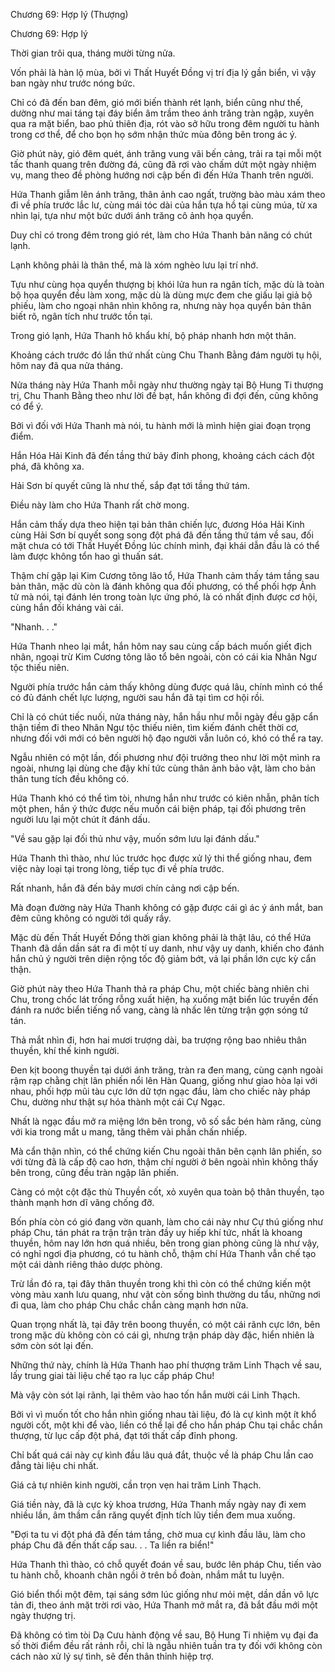 




Chương 69: Hợp lý (Thượng)


Chương 69: Hợp lý

Thời gian trôi qua, tháng mười từng nửa.

Vốn phải là hàn lộ mùa, bởi vì Thất Huyết Đồng vị trí địa lý gần biển, vì vậy ban ngày như trước nóng bức.

Chỉ có đã đến ban đêm, gió mới biến thành rét lạnh, biển cũng như thế, dường như mai táng tại đáy biển âm trầm theo ánh trăng tràn ngập, xuyên qua ra mặt biển, bao phủ thiên địa, rót vào sở hữu trong đêm người tu hành trong cơ thể, để cho bọn họ sớm nhận thức mùa đông bên trong ác ý.

Giờ phút này, gió đêm quét, ánh trăng vung vãi bến cảng, trải ra tại mỗi một tấc thanh quang trên đường đá, cũng đã rơi vào chấm dứt một ngày nhiệm vụ, mang theo đề phòng hướng nơi cập bến đi đến Hứa Thanh trên người.

Hứa Thanh giẫm lên ánh trăng, thân ảnh cao ngất, trường bào màu xám theo đi về phía trước lắc lư, cùng mái tóc dài của hắn tựa hồ tại cùng múa, từ xa nhìn lại, tựa như một bức dưới ánh trăng cô ảnh họa quyển.

Duy chỉ có trong đêm trong gió rét, làm cho Hứa Thanh bản năng có chút lạnh.

Lạnh không phải là thân thể, mà là xóm nghèo lưu lại trí nhớ.

Tựu như cùng họa quyển thượng bị khói lửa hun ra ngân tích, mặc dù là toàn bộ họa quyển đều làm xong, mặc dù là dùng mực đem che giấu lại giả bộ phiếu, làm cho ngoại nhân nhìn không ra, nhưng này họa quyển bản thân biết rõ, ngân tích như trước tồn tại.

Trong gió lạnh, Hứa Thanh hô khẩu khí, bộ pháp nhanh hơn một thân.

Khoảng cách trước đó lần thứ nhất cùng Chu Thanh Bằng đám người tụ hội, hôm nay đã qua nửa tháng.

Nửa tháng này Hứa Thanh mỗi ngày như thường ngày tại Bộ Hung Ti thượng trị, Chu Thanh Bằng theo như lời đề bạt, hắn không đi đợi đến, cũng không có để ý.

Bởi vì đối với Hứa Thanh mà nói, tu hành mới là mình hiện giai đoạn trọng điểm.

Hắn Hóa Hải Kinh đã đến tầng thứ bảy đỉnh phong, khoảng cách cách đột phá, đã không xa.

Hải Sơn bí quyết cũng là như thế, sắp đạt tới tầng thứ tám.

Điều này làm cho Hứa Thanh rất chờ mong.

Hắn cảm thấy dựa theo hiện tại bản thân chiến lực, đương Hóa Hải Kinh cùng Hải Sơn bí quyết song song đột phá đã đến tầng thứ tám về sau, đối mặt chưa có tới Thất Huyết Đồng lúc chính mình, đại khái dẫn đầu là có thể làm được không tổn hao gì thuấn sát.

Thậm chí gặp lại Kim Cương tông lão tổ, Hứa Thanh cảm thấy tám tầng sau bản thân, mặc dù còn là đánh không qua đối phương, có thể phối hợp Ảnh tử mà nói, tại đánh lén trong toàn lực ứng phó, là có nhất định được cơ hội, cùng hắn đối kháng vài cái.

"Nhanh. . ."

Hứa Thanh nheo lại mắt, hắn hôm nay sau cùng cấp bách muốn giết địch nhân, ngoại trừ Kim Cương tông lão tổ bên ngoài, còn có cái kia Nhân Ngư tộc thiếu niên.

Người phía trước hắn cảm thấy không dùng được quá lâu, chính mình có thể có đủ đánh chết lực lượng, người sau hắn đã tại tìm cơ hội rồi.

Chỉ là có chút tiếc nuối, nửa tháng này, hắn hầu như mỗi ngày đều gặp cẩn thận tiềm đi theo Nhân Ngư tộc thiếu niên, tìm kiếm đánh chết thời cơ, nhưng đối với mới có bên người hộ đạo người vẫn luôn có, khó có thể ra tay.

Ngẫu nhiên có một lần, đối phương như đội trưởng theo như lời một mình ra ngoài, nhưng lại dùng che đậy khí tức cùng thân ảnh bảo vật, làm cho bản thân tung tích đều không có.

Hứa Thanh khó có thể tìm tòi, nhưng hắn như trước có kiên nhẫn, phân tích một phen, hắn ý thức được nếu muốn cái biện pháp, tại đối phương trên người lưu lại một chút ít đánh dấu.

"Về sau gặp lại đối thủ như vậy, muốn sớm lưu lại đánh dấu."

Hứa Thanh thì thào, như lúc trước học được xử lý thi thể giống nhau, đem việc này loại tại trong lòng, tiếp tục đi về phía trước.

Rất nhanh, hắn đã đến bảy mươi chín cảng nơi cập bến.

Mà đoạn đường này Hứa Thanh không có gặp được cái gì ác ý ánh mắt, ban đêm cũng không có người tới quấy rầy.

Mặc dù đến Thất Huyết Đồng thời gian không phải là thật lâu, có thể Hứa Thanh đã dần dần sát ra đi một tí uy danh, như vậy uy danh, khiến cho đánh hắn chủ ý người trên diện rộng tốc độ giảm bớt, vả lại phần lớn cực kỳ cẩn thận.

Giờ phút này theo Hứa Thanh thả ra pháp Chu, một chiếc bàng nhiên chi Chu, trong chốc lát trống rỗng xuất hiện, hạ xuống mặt biển lúc truyền đến đánh ra nước biển tiếng nổ vang, càng là nhấc lên từng trận gợn sóng tứ tán.

Thả mắt nhìn đi, hơn hai mươi trượng dài, ba trượng rộng bao nhiêu thân thuyền, khí thế kinh người.

Đen kịt boong thuyền tại dưới ánh trăng, tràn ra đen mang, cùng cạnh ngoài rậm rạp chằng chịt lân phiến nổi lên Hàn Quang, giống như giao hòa lại với nhau, phối hợp mũi tàu cực lớn dữ tợn ngạc đầu, làm cho chiếc này pháp Chu, dường như thật sự hóa thành một cái Cự Ngạc.

Nhất là ngạc đầu mở ra miệng lớn bên trong, vô số sắc bén hàm răng, cùng với kia trong mắt u mang, tăng thêm vài phần chấn nhiếp.

Mà cẩn thận nhìn, có thể chứng kiến Chu ngoài thân bên cạnh lân phiến, so với từng đã là cấp độ cao hơn, thậm chí người ở bên ngoài nhìn không thấy bên trong, cũng đều tràn ngập lân phiến.

Càng có một cột đặc thù Thuyền cốt, xỏ xuyên qua toàn bộ thân thuyền, tạo thành mạnh hơn dĩ vãng chống đỡ.

Bốn phía còn có gió đang vờn quanh, làm cho cái này như Cự thú giống như pháp Chu, tán phát ra trận trận tràn đầy uy hiếp khí tức, nhất là khoang thuyền, hôm nay lớn hơn quá nhiều, bên trong gian phòng cũng là như vậy, có nghỉ ngơi địa phương, có tu hành chỗ, thậm chí Hứa Thanh vẫn chế tạo một cái dành riêng thảo dược phòng.

Trừ lần đó ra, tại đây thân thuyền trong khi thì còn có thể chứng kiến một vòng màu xanh lưu quang, như vật còn sống bình thường du tẩu, những nơi đi qua, làm cho pháp Chu chắc chắn càng mạnh hơn nữa.

Quan trọng nhất là, tại đây trên boong thuyền, có một cái rãnh cực lớn, bên trong mặc dù không còn có cái gì, nhưng trận pháp dày đặc, hiển nhiên là sớm còn sót lại đến.

Những thứ này, chính là Hứa Thanh hao phí thượng trăm Linh Thạch về sau, lấy trung giai tài liệu chế tạo ra lục cấp pháp Chu!

Mà vậy còn sót lại rãnh, lại thêm vào hao tốn hắn mười cái Linh Thạch.

Bởi vì vì muốn tốt cho hắn nhìn giống nhau tài liệu, đó là cự kình một ít khổ người cốt, một khi để vào, liền có thể lại để cho hắn pháp Chu tại chắc chắn thượng, từ lục cấp đột phá, đạt tới thất cấp đỉnh phong.

Chỉ bất quá cái này cự kình đầu lâu quá đắt, thuộc về là pháp Chu lần cao đẳng tài liệu chi nhất.

Giá cả tự nhiên kinh người, cần trọn vẹn hai trăm Linh Thạch.

Giá tiền này, đã là cực kỳ khoa trương, Hứa Thanh mấy ngày nay đi xem nhiều lần, âm thầm cắn răng quyết định tích lũy tiền đem mua xuống.

"Đợi ta tu vi đột phá đã đến tám tầng, chờ mua cự kình đầu lâu, làm cho pháp Chu đã đến thất cấp sau. . . Ta liền ra biển!"

Hứa Thanh thì thào, có chỗ quyết đoán về sau, bước lên pháp Chu, tiến vào tu hành chỗ, khoanh chân ngồi ở trên bồ đoàn, nhắm mắt tu luyện.

Gió biển thổi một đêm, tại sáng sớm lúc giống như mỏi mệt, dần dần vô lực tản đi, theo ánh mặt trời rơi vào, Hứa Thanh mở mắt ra, đã bắt đầu mới một ngày thượng trị.

Đã không có tìm tòi Dạ Cưu hành động về sau, Bộ Hung Ti nhiệm vụ đại đa số thời điểm đều rất rảnh rỗi, chỉ là ngẫu nhiên tuần tra ty đối với không còn cách nào xử lý sự tình, sẽ đến thân thỉnh hiệp trợ.




